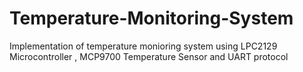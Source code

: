 # Temperature-Monitoring-System
Implementation of temperature monioring system using LPC2129 Microcontroller , MCP9700 Temperature Sensor and UART protocol
